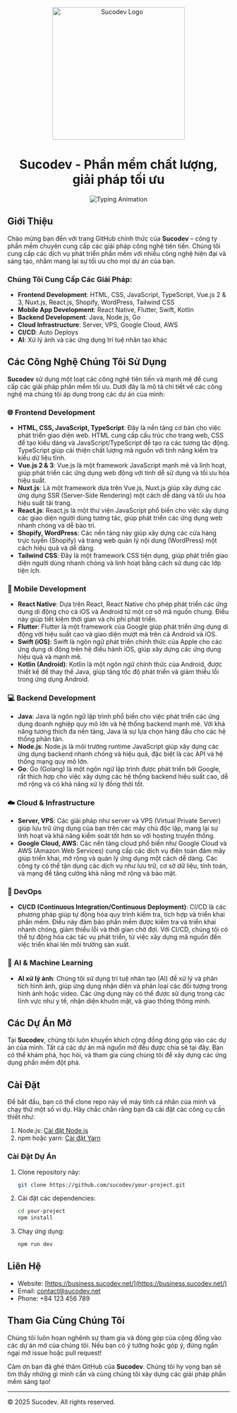 <p align="center"> <img src="https://business.sucodev.net/_nuxt/img/FooterLogo.a9c1783.png" alt="Sucodev Logo" width="300" height="300" object-fit="cover" /> </p><h1 align="center">Sucodev - Phần mềm chất lượng, giải pháp tối ưu</h1><p align="center"> <img src="https://readme-typing-svg.demolab.com?font=Roboto&size=25&duration=3000&pause=1000&color=006837&center=true&vCenter=true&width=600&lines=Chào+mừng+bạn+đến+với+Sucodev!;Support - Collaboration - Develop" alt="Typing Animation" /> </p>

## Giới Thiệu

Chào mừng bạn đến với trang GitHub chính thức của **Sucodev** – công ty phần mềm chuyên cung cấp các giải pháp công nghệ tiên tiến. Chúng tôi cung cấp
các dịch vụ phát triển phần mềm với nhiều công nghệ hiện đại và sáng tạo, nhằm mang lại sự tối ưu cho mọi dự án của bạn.

### Chúng Tôi Cung Cấp Các Giải Pháp:

-   **Frontend Development**: HTML, CSS, JavaScript, TypeScript, Vue.js 2 & 3, Nuxt.js, React.js, Shopify, WordPress, Tailwind CSS
-   **Mobile App Development**: React Native, Flutter, Swift, Kotlin
-   **Backend Development**: Java, Node.js, Go
-   **Cloud Infrastructure**: Server, VPS, Google Cloud, AWS
-   **CI/CD**: Auto Deploys
-   **AI**: Xử lý ảnh và các ứng dụng trí tuệ nhân tạo khác

## Các Công Nghệ Chúng Tôi Sử Dụng

**Sucodev** sử dụng một loạt các công nghệ tiên tiến và mạnh mẽ để cung cấp các giải pháp phần mềm tối ưu. Dưới đây là mô tả chi tiết về các công nghệ
mà chúng tôi áp dụng trong các dự án của mình:

### 🌐 Frontend Development

-   **HTML, CSS, JavaScript, TypeScript**: Đây là nền tảng cơ bản cho việc phát triển giao diện web. HTML cung cấp cấu trúc cho trang web, CSS để tạo
    kiểu dáng và JavaScript/TypeScript để tạo ra các tương tác động. TypeScript giúp cải thiện chất lượng mã nguồn với tính năng kiểm tra kiểu dữ liệu
    tĩnh.
-   **Vue.js 2 & 3**: Vue.js là một framework JavaScript mạnh mẽ và linh hoạt, giúp phát triển các ứng dụng web động với tính dễ sử dụng và tối ưu hóa
    hiệu suất.
-   **Nuxt.js**: Là một framework dựa trên Vue.js, Nuxt.js giúp xây dựng các ứng dụng SSR (Server-Side Rendering) một cách dễ dàng và tối ưu hóa hiệu
    suất tải trang.
-   **React.js**: React.js là một thư viện JavaScript phổ biến cho việc xây dựng các giao diện người dùng tương tác, giúp phát triển các ứng dụng web
    nhanh chóng và dễ bảo trì.
-   **Shopify, WordPress**: Các nền tảng này giúp xây dựng các cửa hàng trực tuyến (Shopify) và trang web quản lý nội dung (WordPress) một cách hiệu
    quả và dễ dàng.
-   **Tailwind CSS**: Đây là một framework CSS tiện dụng, giúp phát triển giao diện người dùng nhanh chóng và linh hoạt bằng cách sử dụng các lớp tiện
    ích.

### 📱 Mobile Development

-   **React Native**: Dựa trên React, React Native cho phép phát triển các ứng dụng di động cho cả iOS và Android từ một cơ sở mã nguồn chung. Điều
    này giúp tiết kiệm thời gian và chi phí phát triển.
-   **Flutter**: Flutter là một framework của Google giúp phát triển ứng dụng di động với hiệu suất cao và giao diện mượt mà trên cả Android và iOS.
-   **Swift (iOS)**: Swift là ngôn ngữ phát triển chính thức của Apple cho các ứng dụng di động trên hệ điều hành iOS, giúp xây dựng các ứng dụng hiệu
    quả và mạnh mẽ.
-   **Kotlin (Android)**: Kotlin là một ngôn ngữ chính thức của Android, được thiết kế để thay thế Java, giúp tăng tốc độ phát triển và giảm thiểu lỗi
    trong ứng dụng Android.

### 💻 Backend Development

-   **Java**: Java là ngôn ngữ lập trình phổ biến cho việc phát triển các ứng dụng doanh nghiệp quy mô lớn và hệ thống backend mạnh mẽ. Với khả năng
    tương thích đa nền tảng, Java là sự lựa chọn hàng đầu cho các hệ thống phân tán.
-   **Node.js**: Node.js là môi trường runtime JavaScript giúp xây dựng các ứng dụng backend nhanh chóng và hiệu quả, đặc biệt là các API và hệ thống
    mạng quy mô lớn.
-   **Go**: Go (Golang) là một ngôn ngữ lập trình được phát triển bởi Google, rất thích hợp cho việc xây dựng các hệ thống backend hiệu suất cao, dễ
    mở rộng và có khả năng xử lý đồng thời tốt.

### ☁️ Cloud & Infrastructure

-   **Server, VPS**: Các giải pháp như server và VPS (Virtual Private Server) giúp lưu trữ ứng dụng của bạn trên các máy chủ độc lập, mang lại sự linh
    hoạt và khả năng kiểm soát tốt hơn so với hosting truyền thống.
-   **Google Cloud, AWS**: Các nền tảng cloud phổ biến như Google Cloud và AWS (Amazon Web Services) cung cấp các dịch vụ điện toán đám mây giúp triển
    khai, mở rộng và quản lý ứng dụng một cách dễ dàng. Các công ty có thể tận dụng các dịch vụ như lưu trữ, cơ sở dữ liệu, tính toán, và mạng để tăng
    cường khả năng mở rộng và bảo mật.

### 🚀 DevOps

-   **CI/CD (Continuous Integration/Continuous Deployment)**: CI/CD là các phương pháp giúp tự động hóa quy trình kiểm tra, tích hợp và triển khai
    phần mềm. Điều này đảm bảo phần mềm được kiểm tra và triển khai nhanh chóng, giảm thiểu lỗi và thời gian chờ đợi. Với CI/CD, chúng tôi có thể tự
    động hóa các tác vụ phát triển, từ việc xây dựng mã nguồn đến việc triển khai lên môi trường sản xuất.

### 🤖 AI & Machine Learning

-   **AI xử lý ảnh**: Chúng tôi sử dụng trí tuệ nhân tạo (AI) để xử lý và phân tích hình ảnh, giúp ứng dụng nhận diện và phân loại các đối tượng trong
    hình ảnh hoặc video. Các ứng dụng này có thể được sử dụng trong các lĩnh vực như y tế, nhận diện khuôn mặt, và giao thông thông minh.

## Các Dự Án Mở

Tại **Sucodev**, chúng tôi luôn khuyến khích cộng đồng đóng góp vào các dự án của mình. Tất cả các dự án mã nguồn mở đều được chia sẻ tại đây. Bạn có
thể khám phá, học hỏi, và tham gia cùng chúng tôi để xây dựng các ứng dụng phần mềm đột phá.

## Cài Đặt

Để bắt đầu, bạn có thể clone repo này về máy tính cá nhân của mình và chạy thử một số ví dụ. Hãy chắc chắn rằng bạn đã cài đặt các công cụ cần thiết
như:

1. Node.js: [Cài đặt Node.js](https://nodejs.org/)
2. npm hoặc yarn: [Cài đặt Yarn](https://classic.yarnpkg.com/en/docs/install/)

### Cài Đặt Dự Án

1. Clone repository này:

    ```bash
    git clone https://github.com/sucodev/your-project.git
    ```

2. Cài đặt các dependencies:

    ```bash
    cd your-project
    npm install
    ```

3. Chạy ứng dụng:
    ```bash
    npm run dev
    ```

## Liên Hệ

-   Website: [https://business.sucodev.net/](https://business.sucodev.net/)
-   Email: contact@sucodev.net
-   Phone: +84 123 456 789

## Tham Gia Cùng Chúng Tôi

Chúng tôi luôn hoan nghênh sự tham gia và đóng góp của cộng đồng vào các dự án mở của chúng tôi. Nếu bạn có ý tưởng hoặc góp ý, đừng ngần ngại mở
issue hoặc pull request!

Cảm ơn bạn đã ghé thăm GitHub của **Sucodev**. Chúng tôi hy vọng bạn sẽ tìm thấy những gì mình cần và cùng chúng tôi xây dựng các giải pháp phần mềm
sáng tạo!

---

© 2025 Sucodev. All rights reserved.
